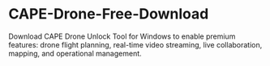 # CAPE-Drone-Free-Download
Download CAPE Drone Unlock Tool for Windows to enable premium features: drone flight planning, real-time video streaming, live collaboration, mapping, and operational management.
